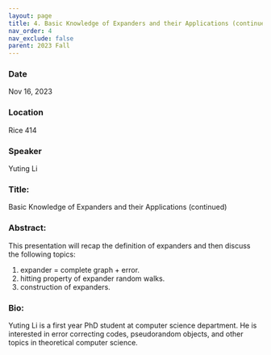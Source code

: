 ```yaml
---
layout: page
title: 4. Basic Knowledge of Expanders and their Applications (continued)
nav_order: 4
nav_exclude: false
parent: 2023 Fall
---
```


### Date
Nov 16, 2023

### Location
Rice 414

### Speaker
Yuting Li

### Title:
Basic Knowledge of Expanders and their Applications (continued)

### Abstract:
This presentation will recap the definition of expanders and then discuss the following topics:
1.  expander = complete graph + error.
2.  hitting property of expander random walks.
3.  construction of expanders.

### Bio:
Yuting Li is a first year PhD student at computer science department. He is interested in error correcting codes, pseudorandom objects, and other topics in theoretical computer science. 
